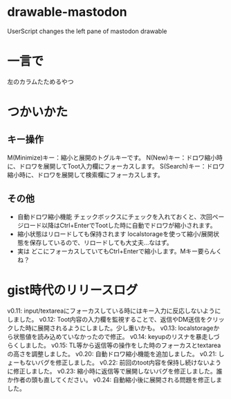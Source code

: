 # drawable-mastodon
UserScript changes the left pane of mastodon drawable

# 一言で
左のカラムたためるやつ

# つかいかた

## キー操作
M(Minimize)キー：縮小と展開のトグルキーです。
N(New)キー：ドロワ縮小時に、ドロワを展開してToot入力欄にフォーカスします。
S(Search)キー：ドロワ縮小時に、ドロワを展開して検索欄にフォーカスします。

## その他
- 自動ドロワ縮小機能
チェックボックスにチェックを入れておくと、次回ページロード以降はCtrl+EnterでTootした時に自動でドロワが縮小されます。
- 縮小状態はリロードしても保持されます
localstorageを使って縮小/展開状態を保存しているので、リロードしても大丈夫…なはず。
- 実は
どこにフォーカスしていてもCtrl+Enterで縮小します。Mキー要らんくね？

# gist時代のリリースログ
  v0.11: input/textareaにフォーカスしている時にはキー入力に反応しないようにしました。
  v0.12: Toot内容の入力欄を監視することで、返信やDM送信をクリックした時に展開されるようにしました。少し重いかも。
  v0.13: localstorageから状態値を読み込めていなかったので修正。
  v0.14: keyupのリスナを暴走しづらくしました。
  v0.15: TL等から返信等の操作をした時のフォーカスとtextareaの高さを調整しました。
  v0.20: 自動ドロワ縮小機能を追加しました。
  v0.21: しょーもないバグを修正しました。
  v0.22: 前回のtoot内容を保持し続けないように修正しました。
  v0.23: 縮小時に返信等で展開しないバグを修正しました。誰か作者の頭も直してください。
  v0.24: 自動縮小後に展開される問題を修正しました。
